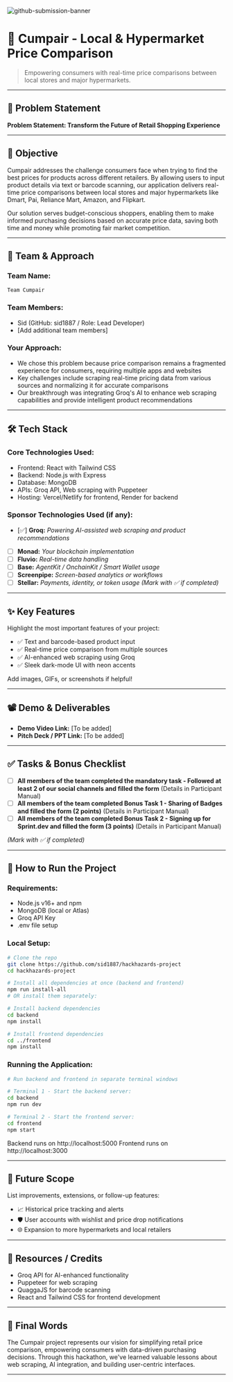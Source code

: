 ![github-submission-banner](https://github.com/user-attachments/assets/a1493b84-e4e2-456e-a791-ce35ee2bcf2f)

# 🚀 Cumpair - Local & Hypermarket Price Comparison

> Empowering consumers with real-time price comparisons between local stores and major hypermarkets.

---

## 📌 Problem Statement

**Problem Statement: Transform the Future of Retail Shopping Experience**

---

## 🎯 Objective

Cumpair addresses the challenge consumers face when trying to find the best prices for products across different retailers. By allowing users to input product details via text or barcode scanning, our application delivers real-time price comparisons between local stores and major hypermarkets like Dmart, Pai, Reliance Mart, Amazon, and Flipkart.

Our solution serves budget-conscious shoppers, enabling them to make informed purchasing decisions based on accurate price data, saving both time and money while promoting fair market competition.

---

## 🧠 Team & Approach

### Team Name:  
`Team Cumpair`

### Team Members:  
- Sid (GitHub: sid1887 / Role: Lead Developer)
- [Add additional team members]

### Your Approach:  
- We chose this problem because price comparison remains a fragmented experience for consumers, requiring multiple apps and websites
- Key challenges include scraping real-time pricing data from various sources and normalizing it for accurate comparisons
- Our breakthrough was integrating Groq's AI to enhance web scraping capabilities and provide intelligent product recommendations

---

## 🛠️ Tech Stack

### Core Technologies Used:
- Frontend: React with Tailwind CSS
- Backend: Node.js with Express
- Database: MongoDB
- APIs: Groq API, Web scraping with Puppeteer
- Hosting: Vercel/Netlify for frontend, Render for backend

### Sponsor Technologies Used (if any):
- [✅] **Groq:** _Powering AI-assisted web scraping and product recommendations_  
- [ ] **Monad:** _Your blockchain implementation_  
- [ ] **Fluvio:** _Real-time data handling_  
- [ ] **Base:** _AgentKit / OnchainKit / Smart Wallet usage_  
- [ ] **Screenpipe:** _Screen-based analytics or workflows_  
- [ ] **Stellar:** _Payments, identity, or token usage_
*(Mark with ✅ if completed)*

---

## ✨ Key Features

Highlight the most important features of your project:

- ✅ Text and barcode-based product input  
- ✅ Real-time price comparison from multiple sources
- ✅ AI-enhanced web scraping using Groq
- ✅ Sleek dark-mode UI with neon accents

Add images, GIFs, or screenshots if helpful!

---

## 📽️ Demo & Deliverables

- **Demo Video Link:** [To be added]  
- **Pitch Deck / PPT Link:** [To be added]  

---

## ✅ Tasks & Bonus Checklist

- [ ] **All members of the team completed the mandatory task - Followed at least 2 of our social channels and filled the form** (Details in Participant Manual)  
- [ ] **All members of the team completed Bonus Task 1 - Sharing of Badges and filled the form (2 points)**  (Details in Participant Manual)
- [ ] **All members of the team completed Bonus Task 2 - Signing up for Sprint.dev and filled the form (3 points)**  (Details in Participant Manual)

*(Mark with ✅ if completed)*

---

## 🧪 How to Run the Project

### Requirements:
- Node.js v16+ and npm
- MongoDB (local or Atlas)
- Groq API Key
- .env file setup

### Local Setup:
```bash
# Clone the repo
git clone https://github.com/sid1887/hackhazards-project
cd hackhazards-project

# Install all dependencies at once (backend and frontend)
npm run install-all
# OR install them separately:

# Install backend dependencies
cd backend
npm install

# Install frontend dependencies
cd ../frontend
npm install
```

### Running the Application:
```bash
# Run backend and frontend in separate terminal windows

# Terminal 1 - Start the backend server:
cd backend
npm run dev

# Terminal 2 - Start the frontend server:
cd frontend
npm start
```

Backend runs on http://localhost:5000
Frontend runs on http://localhost:3000

---

## 🧬 Future Scope

List improvements, extensions, or follow-up features:

- 📈 Historical price tracking and alerts  
- 🛡️ User accounts with wishlist and price drop notifications  
- 🌐 Expansion to more hypermarkets and local retailers  

---

## 📎 Resources / Credits

- Groq API for AI-enhanced functionality
- Puppeteer for web scraping
- QuaggaJS for barcode scanning
- React and Tailwind CSS for frontend development

---

## 🏁 Final Words

The Cumpair project represents our vision for simplifying retail price comparison, empowering consumers with data-driven purchasing decisions. Through this hackathon, we've learned valuable lessons about web scraping, AI integration, and building user-centric interfaces.

---